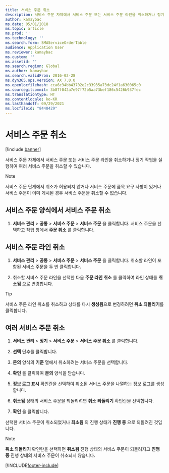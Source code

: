 ```yaml
---
title: 서비스 주문 취소
description: 서비스 주문 자체에서 서비스 주문 또는 서비스 주문 라인을 취소하거나 정기 작업을 실행하여 여러 서비스 주문을 취소할 수 있습니다.
author: kamaybac
ms.date: 05/01/2018
ms.topic: article
ms.prod: ''
ms.technology: ''
ms.search.form: SMAServiceOrderTable
audience: Application User
ms.reviewer: kamaybac
ms.custom: ''
ms.assetid: ''
ms.search.region: Global
ms.author: kamaybac
ms.search.validFrom: 2016-02-28
ms.dyn365.ops.version: AX 7.0.0
ms.openlocfilehash: cca6c34bb43702e2c33935a73dc24f1a630065c0
ms.sourcegitcommit: 3b87f042a7e97f72b5aa73bef186c5426b937fec
ms.translationtype: HT
ms.contentlocale: ko-KR
ms.lasthandoff: 09/29/2021
ms.locfileid: "8448429"
---
```

# <a name="cancel-service-orders"></a>서비스 주문 취소   

[!include [banner](../includes/banner.md)]


서비스 주문 자체에서 서비스 주문 또는 서비스 주문 라인을 취소하거나 정기 작업을 실행하여 여러 서비스 주문을 취소할 수 있습니다.


> [!NOTE]
> <P>서비스 주문 단계에서 취소가 허용되지 않거나 서비스 주문에 품목 요구 사항이 있거나 서비스 주문이 이미 게시된 경우 서비스 주문을 취소할 수 없습니다.</P>


## <a name="cancel-a-service-order-in-the-service-orders-form"></a>서비스 주문 양식에서 서비스 주문 취소

1.  **서비스 관리** \> **공통** \> **서비스 주문** \> **서비스 주문** 을 클릭합니다. 서비스 주문을 선택하고 작업 창에서 **주문 취소** 를 클릭합니다.

## <a name="cancel-a-service-order-line"></a>서비스 주문 라인 취소

1.  **서비스 관리** \> **공통** \> **서비스 주문** \> **서비스 주문** 을 클릭합니다. 취소할 라인이 포함된 서비스 주문을 두 번 클릭합니다.

2.  취소할 서비스 주문 라인을 선택한 다음 **주문 라인 취소** 를 클릭하여 라인 상태를 **취소됨** 으로 변경합니다.


> [!TIP]
> <P>서비스 주문 라인 취소를 취소하고 상태를 다시 <STRONG>생성됨</STRONG>으로 변경하려면 <STRONG>취소 되돌리기</STRONG>를 클릭합니다.</P>


## <a name="cancel-multiple-service-orders"></a>여러 서비스 주문 취소

1.  **서비스 관리** \> **정기** \> **서비스 주문** \> **서비스 주문 취소** 를 클릭합니다.

2.  **선택** 단추를 클릭합니다.

3.  **문의** 양식의 **기준** 열에서 취소하려는 서비스 주문을 선택합니다.

4.  **확인** 을 클릭하여 **문의** 양식을 닫습니다.

5.  **정보 로그 표시** 확인란을 선택하여 취소된 서비스 주문을 나열하는 정보 로그를 생성합니다.

6.  **취소됨** 상태의 서비스 주문을 되돌리려면 **취소 되돌리기** 확인란을 선택합니다.

7.  **확인** 을 클릭합니다.

선택한 서비스 주문이 취소되었거나 **최소됨** 의 진행 상태가 **진행 중** 으로 되돌려진 것입니다.


> [!NOTE]
> <P><STRONG>취소 되돌리기</STRONG> 확인란을 선택하면 <STRONG>취소됨</STRONG> 진행 상태의 서비스 주문이 되돌려지고 <STRONG>진행 중</STRONG> 진행 상태의 서비스 주문이 취소되지 않습니다.</P>


  




[!INCLUDE[footer-include](../../includes/footer-banner.md)]